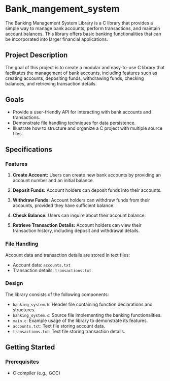 # Bank_mangement_system

The Banking Management System Library is a C library that provides a simple way to manage bank accounts, perform transactions, and maintain account balances. This library offers basic banking functionalities that can be incorporated into larger financial applications.

## Project Description

The goal of this project is to create a modular and easy-to-use C library that facilitates the management of bank accounts, including features such as creating accounts, depositing funds, withdrawing funds, checking balances, and retrieving transaction details.

## Goals

- Provide a user-friendly API for interacting with bank accounts and transactions.
- Demonstrate file handling techniques for data persistence.
- Illustrate how to structure and organize a C project with multiple source files.

## Specifications

### Features

1. **Create Account:** Users can create new bank accounts by providing an account number and an initial balance.

2. **Deposit Funds:** Account holders can deposit funds into their accounts.

3. **Withdraw Funds:** Account holders can withdraw funds from their accounts, provided they have sufficient balance.

4. **Check Balance:** Users can inquire about their account balance.

5. **Retrieve Transaction Details:** Account holders can view their transaction history, including deposit and withdrawal details.

### File Handling

Account data and transaction details are stored in text files:
- Account data: `accounts.txt`
- Transaction details: `transactions.txt`

### Design

The library consists of the following components:

- `banking_system.h`: Header file containing function declarations and structures.
- `banking_system.c`: Source file implementing the banking functionalities.
- `main.c`: Example usage of the library to demonstrate its features.
- `accounts.txt`: Text file storing account data.
- `transactions.txt`: Text file storing transaction details.

## Getting Started

### Prerequisites

- C compiler (e.g., GCC)


